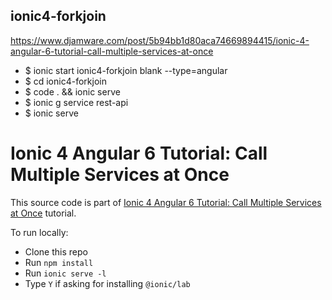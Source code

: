 ## ionic4-forkjoin
https://www.djamware.com/post/5b94bb1d80aca74669894415/ionic-4-angular-6-tutorial-call-multiple-services-at-once


* $ ionic start ionic4-forkjoin blank --type=angular
* $ cd ionic4-forkjoin
* $ code . && ionic serve
* $ ionic g service rest-api
* $ ionic serve


# Ionic 4 Angular 6 Tutorial: Call Multiple Services at Once

This source code is part of [Ionic 4 Angular 6 Tutorial: Call Multiple Services at Once](https://www.djamware.com/post/5b94bb1d80aca74669894415/ionic-4-angular-6-tutorial-call-multiple-services-at-once) tutorial.

To run locally:

* Clone this repo
* Run `npm install`
* Run `ionic serve -l`
* Type `Y` if asking for installing `@ionic/lab`
